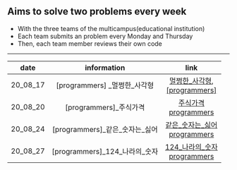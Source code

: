 ## Aims to solve two problems every week

* With the three teams of the multicampus(educational institution)
* Each team submits an problem every Monday and Thursday
* Then, each team member reviews their own code

---



|   date   |           information            |                             link                             |
| :------: | :------------------------------: | :----------------------------------------------------------: |
| 20_08_17 |  [programmers] \_멀쩡한_사각형   | [멀쩡한_사각형](), <br />[[programmers]](https://programmers.co.kr/learn/courses/30/lessons/62048) |
| 20_08_20 |      [programmers]_주식가격      | [주식가격]()<br />[programmers](https://programmers.co.kr/learn/courses/30/lessons/42584) |
| 20_08_24 | [programmers]\_같은\_숫자는_싫어 | [같은\_숫자는_싫어]()<br />[programmers](https://programmers.co.kr/learn/courses/30/lessons/12906) |
| 20_08_27 | [programmers]\_124\_나라의_숫자  | [124\_나라의_숫자]()<br />[programmers](https://programmers.co.kr/learn/courses/30/lessons/12899) |

